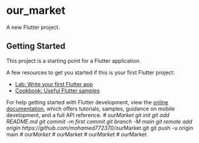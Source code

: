 # our_market

A new Flutter project.

## Getting Started

This project is a starting point for a Flutter application.

A few resources to get you started if this is your first Flutter project:

- [Lab: Write your first Flutter app](https://docs.flutter.dev/get-started/codelab)
- [Cookbook: Useful Flutter samples](https://docs.flutter.dev/cookbook)

For help getting started with Flutter development, view the
[online documentation](https://docs.flutter.dev/), which offers tutorials,
samples, guidance on mobile development, and a full API reference.
#   o u r _ M a r k e t  
 g i t  
 i n i t  
 g i t  
 a d d  
 R E A D M E . m d  
 g i t  
 c o m m i t  
 - m  
 f i r s t   c o m m i t  
 g i t  
 b r a n c h  
 - M  
 m a i n  
 g i t  
 r e m o t e  
 a d d  
 o r i g i n  
 h t t p s : / / g i t h u b . c o m / m o h a m e d 7 7 2 3 7 0 / o u r _ M a r k e t . g i t  
 g i t  
 p u s h  
 - u  
 o r i g i n  
 m a i n  
 #   o u r _ M a r k e t  
 #   o u r _ M a r k e t  
 #   o u r _ M a r k e t  
 #   o u r _ M a r k e t  
 